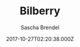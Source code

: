 ---
title: Bilberry
github: https://github.com/Lednerb/bilberry-hugo-theme
demo: https://lednerb.github.io/bilberry-hugo-theme/
author: Sascha Brendel
ssg:
  - Hugo
cms:
  - Markdown
date: 2017-10-27T02:20:38.000Z
description: 'Premium theme for the hugo site builder. DEMO:'
draft: true
publish_date: '2017-10-27T02:20:38Z'
update_date: '2022-09-12T18:57:13Z'
github_star: 292
github_fork: 137
---